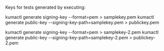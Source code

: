 Keys for tests generated by executing:

kumactl generate signing-key --format=pem > samplekey.pem
kumactl generate public-key --signing-key-path=samplekey.pem > publickey.pem

kumactl generate signing-key --format=pem > samplekey-2.pem
kumactl generate public-key --signing-key-path=samplekey-2.pem > publickey-2.pem
